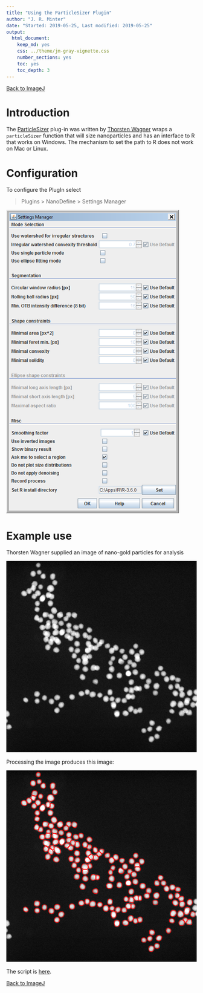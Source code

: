 ```yaml
---
title: "Using the ParticleSizer Plugin"
author: "J. R. Minter"
date: "Started: 2019-05-25, Last modified: 2019-05-25"
output:
  html_document:
    keep_md: yes
    css: ../theme/jm-gray-vignette.css
    number_sections: yes
    toc: yes
    toc_depth: 3
---
```


[Back to ImageJ](ImageJ.html)


# Introduction

The [ParticleSizer](https://imagej.net/ParticleSizer) plug-in was written by
[Thorsten Wagner](https://github.com/thorstenwagner) wraps a `particleSizer`
function that will size nanoparticles and has an interface to R that works
on Windows. The mechanism to set the path to R does not work on Mac or
Linux.

# Configuration

To configure the PlugIn select


> Plugins > NanoDefine > Settings Manager


![The ParticleSizer Settings Manager in Windows. Note that the "Set R install directory" box does **not** appear in MacOS. ](png/ParticleSizerSettingsManager.png)

# Example use

Thorsten Wagner supplied an image of nano-gold particles for analysis

![The exemplar Au image. This image is not calibrated, so all measurements are in px.](png/Gold_no_overlay.png)

Processing the image produces this image:

![Processed image. The overlay was burned into the input image.](png/Gold_w_overlay.png)

The script is [here](ijm/particle_sizer_au.ijm).

[Back to ImageJ](ImageJ.html)
